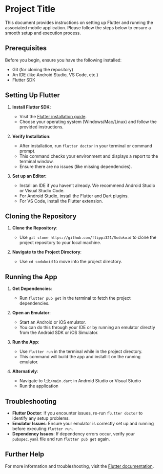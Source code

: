# Project Title

This document provides instructions on setting up Flutter and running the associated mobile application. Please follow the steps below to ensure a smooth setup and execution process.

## Prerequisites

Before you begin, ensure you have the following installed:
- Git (for cloning the repository)
- An IDE (like Android Studio, VS Code, etc.)
- Flutter SDK

## Setting Up Flutter

1. **Install Flutter SDK**: 
   - Visit the [Flutter installation guide](https://flutter.dev/docs/get-started/install).
   - Choose your operating system (Windows/Mac/Linux) and follow the provided instructions.

2. **Verify Installation**:
   - After installation, run `flutter doctor` in your terminal or command prompt.
   - This command checks your environment and displays a report to the terminal window.
   - Ensure there are no issues (like missing dependencies).

3. **Set up an Editor**:
   - Install an IDE if you haven’t already. We recommend Android Studio or Visual Studio Code.
   - For Android Studio, install the Flutter and Dart plugins.
   - For VS Code, install the Flutter extension.

## Cloning the Repository

1. **Clone the Repository**:
   - Use `git clone https://github.com/flippi321/Sodukoid` to clone the project repository to your local machine.

2. **Navigate to the Project Directory**:
   - Use `cd sodukoid` to move into the project directory.

## Running the App

1. **Get Dependencies**:
   - Run `flutter pub get` in the terminal to fetch the project dependencies.

2. **Open an Emulator**:
   - Start an Android or iOS emulator.
   - You can do this through your IDE or by running an emulator directly from the Android SDK or iOS Simulator.

3. **Run the App**:
   - Use `flutter run` in the terminal while in the project directory.
   - This command will build the app and install it on the running emulator.

4. **Alternativly**:
   - Navigate to `lib/main.dart` in Android Studio or Visual Studio
   - Run the application

## Troubleshooting

- **Flutter Doctor**: If you encounter issues, re-run `flutter doctor` to identify any setup problems.
- **Emulator Issues**: Ensure your emulator is correctly set up and running before executing `flutter run`.
- **Dependency Issues**: If dependency errors occur, verify your `pubspec.yaml` file and run `flutter pub get` again.

## Further Help

For more information and troubleshooting, visit the [Flutter documentation](https://flutter.dev/docs).
